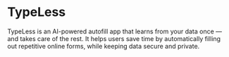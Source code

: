 # TypeLess
TypeLess is an AI-powered autofill app that learns from your data once — and takes care of the rest. It helps users save time by automatically filling out repetitive online forms, while keeping data secure and private.
